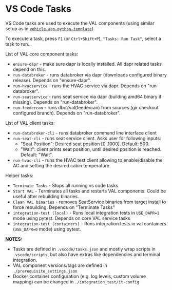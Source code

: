 # VS Code Tasks

VS Code tasks are used to execute the VAL components (using similar setup as in [`vehicle-app-python-template`](https://github.com/eclipse-velocitas/vehicle-app-python-template)).

To execute a task, press `F1` (or `Ctrl+Shift+P`), `"Tasks: Run Task"`, select a task to run...

List of VAL core component tasks:

- `ensure-dapr` - make sure dapr is locally installed. All dapr related tasks depend on this.
- `run-databroker` - runs databroker via dapr (downloads configured binary release). Depends on "ensure-dapr".
- `run-hvacservice` - runs the HVAC service via dapr. Depends on "run-databroker".
- `run-seatservice` - runs seat service via dapr (building amd64 binary if missing). Depends on "run-databroker".
- `run-feedercan` - runs dbc2val(feedercan) from sources (gir checkout configured branch). Depends on "run-databroker".

List of VAL client tasks:

- `run-databroker-cli` - runs databroker command line interface client
- `run-seat-cli` - runs seat service client. Asks user for following inputs:
  - "Seat Position": Desired seat position [0..1000]. Default: 500.
  - "Wait": client prints seat position, until desired position is reached. Default: "Wait".
- `run-hvac-cli` - runs the HVAC test client allowing to enable/disable the AC and setting the desired cabin temperature.

Helper tasks:

- `Terminate Tasks` - Stops all running vs code tasks
- `Start VAL` - Terminates all tasks and restarts VAL components. Could be useful after rebuilding binaries.
- `Clean VAL binaries` - removes SeatService binaries from target install to force rebuilding. Depends on "Terminate Tasks"
- `integration-test (local)` - Runs local integration tests in `USE_DAPR=1` mode using pytest. Depends on core VAL service tasks
- `integration-test (containers)` - Runs integration tests in val containers (`USE_DAPR=0` mode) using pytest.

**NOTES:**

- Tasks are defined in `.vscode/tasks.json` and mostly wrap scripts in `.vscode/scripts`, but also have extras like dependencies and terminal integration.
- VAL component versions/tags are defined in `./prerequisite_settings.json`
- Docker container configuration (e.g. log levels, custom volume mapping) can be changed in `./integration_test/it-config`
